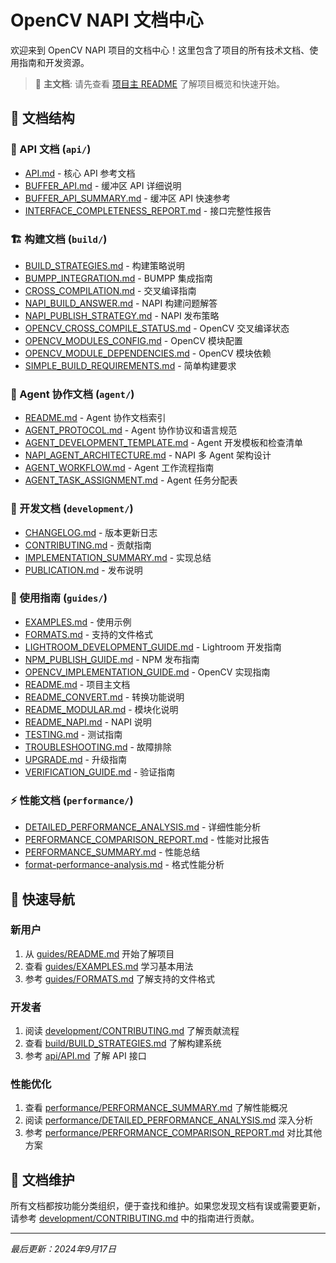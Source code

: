 # OpenCV NAPI 文档中心

欢迎来到 OpenCV NAPI 项目的文档中心！这里包含了项目的所有技术文档、使用指南和开发资源。

> 📖 **主文档**: 请先查看 [项目主 README](../README.md) 了解项目概览和快速开始。

## 📁 文档结构

### 🔧 API 文档 (`api/`)
- [API.md](api/API.md) - 核心 API 参考文档
- [BUFFER_API.md](api/BUFFER_API.md) - 缓冲区 API 详细说明
- [BUFFER_API_SUMMARY.md](api/BUFFER_API_SUMMARY.md) - 缓冲区 API 快速参考
- [INTERFACE_COMPLETENESS_REPORT.md](api/INTERFACE_COMPLETENESS_REPORT.md) - 接口完整性报告

### 🏗️ 构建文档 (`build/`)
- [BUILD_STRATEGIES.md](build/BUILD_STRATEGIES.md) - 构建策略说明
- [BUMPP_INTEGRATION.md](build/BUMPP_INTEGRATION.md) - BUMPP 集成指南
- [CROSS_COMPILATION.md](build/CROSS_COMPILATION.md) - 交叉编译指南
- [NAPI_BUILD_ANSWER.md](build/NAPI_BUILD_ANSWER.md) - NAPI 构建问题解答
- [NAPI_PUBLISH_STRATEGY.md](build/NAPI_PUBLISH_STRATEGY.md) - NAPI 发布策略
- [OPENCV_CROSS_COMPILE_STATUS.md](build/OPENCV_CROSS_COMPILE_STATUS.md) - OpenCV 交叉编译状态
- [OPENCV_MODULES_CONFIG.md](build/OPENCV_MODULES_CONFIG.md) - OpenCV 模块配置
- [OPENCV_MODULE_DEPENDENCIES.md](build/OPENCV_MODULE_DEPENDENCIES.md) - OpenCV 模块依赖
- [SIMPLE_BUILD_REQUIREMENTS.md](build/SIMPLE_BUILD_REQUIREMENTS.md) - 简单构建要求

### 🤖 Agent 协作文档 (`agent/`)
- [README.md](agent/README.md) - Agent 协作文档索引
- [AGENT_PROTOCOL.md](agent/AGENT_PROTOCOL.md) - Agent 协作协议和语言规范
- [AGENT_DEVELOPMENT_TEMPLATE.md](agent/AGENT_DEVELOPMENT_TEMPLATE.md) - Agent 开发模板和检查清单
- [NAPI_AGENT_ARCHITECTURE.md](agent/NAPI_AGENT_ARCHITECTURE.md) - NAPI 多 Agent 架构设计
- [AGENT_WORKFLOW.md](agent/AGENT_WORKFLOW.md) - Agent 工作流程指南
- [AGENT_TASK_ASSIGNMENT.md](agent/AGENT_TASK_ASSIGNMENT.md) - Agent 任务分配表

### 🚀 开发文档 (`development/`)
- [CHANGELOG.md](development/CHANGELOG.md) - 版本更新日志
- [CONTRIBUTING.md](development/CONTRIBUTING.md) - 贡献指南
- [IMPLEMENTATION_SUMMARY.md](development/IMPLEMENTATION_SUMMARY.md) - 实现总结
- [PUBLICATION.md](development/PUBLICATION.md) - 发布说明

### 📖 使用指南 (`guides/`)
- [EXAMPLES.md](guides/EXAMPLES.md) - 使用示例
- [FORMATS.md](guides/FORMATS.md) - 支持的文件格式
- [LIGHTROOM_DEVELOPMENT_GUIDE.md](guides/LIGHTROOM_DEVELOPMENT_GUIDE.md) - Lightroom 开发指南
- [NPM_PUBLISH_GUIDE.md](guides/NPM_PUBLISH_GUIDE.md) - NPM 发布指南
- [OPENCV_IMPLEMENTATION_GUIDE.md](guides/OPENCV_IMPLEMENTATION_GUIDE.md) - OpenCV 实现指南
- [README.md](guides/README.md) - 项目主文档
- [README_CONVERT.md](guides/README_CONVERT.md) - 转换功能说明
- [README_MODULAR.md](guides/README_MODULAR.md) - 模块化说明
- [README_NAPI.md](guides/README_NAPI.md) - NAPI 说明
- [TESTING.md](guides/TESTING.md) - 测试指南
- [TROUBLESHOOTING.md](guides/TROUBLESHOOTING.md) - 故障排除
- [UPGRADE.md](guides/UPGRADE.md) - 升级指南
- [VERIFICATION_GUIDE.md](guides/VERIFICATION_GUIDE.md) - 验证指南

### ⚡ 性能文档 (`performance/`)
- [DETAILED_PERFORMANCE_ANALYSIS.md](performance/DETAILED_PERFORMANCE_ANALYSIS.md) - 详细性能分析
- [PERFORMANCE_COMPARISON_REPORT.md](performance/PERFORMANCE_COMPARISON_REPORT.md) - 性能对比报告
- [PERFORMANCE_SUMMARY.md](performance/PERFORMANCE_SUMMARY.md) - 性能总结
- [format-performance-analysis.md](performance/format-performance-analysis.md) - 格式性能分析

## 🎯 快速导航

### 新用户
1. 从 [guides/README.md](guides/README.md) 开始了解项目
2. 查看 [guides/EXAMPLES.md](guides/EXAMPLES.md) 学习基本用法
3. 参考 [guides/FORMATS.md](guides/FORMATS.md) 了解支持的文件格式

### 开发者
1. 阅读 [development/CONTRIBUTING.md](development/CONTRIBUTING.md) 了解贡献流程
2. 查看 [build/BUILD_STRATEGIES.md](build/BUILD_STRATEGIES.md) 了解构建系统
3. 参考 [api/API.md](api/API.md) 了解 API 接口

### 性能优化
1. 查看 [performance/PERFORMANCE_SUMMARY.md](performance/PERFORMANCE_SUMMARY.md) 了解性能概况
2. 阅读 [performance/DETAILED_PERFORMANCE_ANALYSIS.md](performance/DETAILED_PERFORMANCE_ANALYSIS.md) 深入分析
3. 参考 [performance/PERFORMANCE_COMPARISON_REPORT.md](performance/PERFORMANCE_COMPARISON_REPORT.md) 对比其他方案

## 📝 文档维护

所有文档都按功能分类组织，便于查找和维护。如果您发现文档有误或需要更新，请参考 [development/CONTRIBUTING.md](development/CONTRIBUTING.md) 中的指南进行贡献。

---

*最后更新：2024年9月17日*
